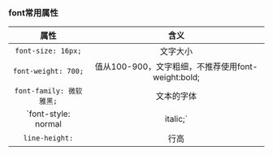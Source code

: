 ### font常用属性
| 属性 |  含义 |
| :---: | :---: |
| `font-size: 16px;`  | 文字大小 |
| `font-weight: 700;` | 值从100-900，文字粗细，不推荐使用font-weight:bold; |
| `font-family: 微软雅黑;`  |  文本的字体 |
| `font-style: normal | italic;` | normal 默认值  italic  斜体 |
| `line-height:` | 行高 |